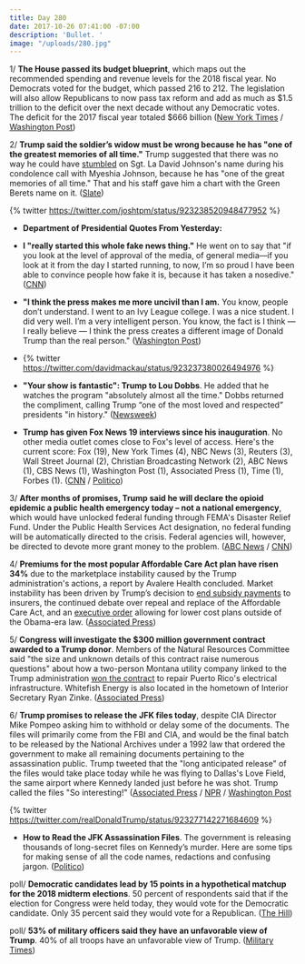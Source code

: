 ```yaml
---
title: Day 280
date: 2017-10-26 07:41:00 -07:00
description: 'Bullet. '
image: "/uploads/280.jpg"
---
```


1/ **The House passed its budget blueprint**, which maps out the recommended spending and revenue levels for the 2018 fiscal year. No Democrats voted for the budget, which passed 216 to 212. The legislation will also allow Republicans to now pass tax reform and add as much as $1.5 trillion to the deficit over the next decade without any Democratic votes. The deficit for the 2017 fiscal year totaled $666 billion ([New York Times](https://www.nytimes.com/2017/10/26/us/politics/house-budget-blueprint-tax-cut.html) / [Washington Post](https://www.washingtonpost.com/powerpost/house-narrowly-passes-budget-paving-way-for-15-trillion-tax-cut/2017/10/26/49867544-ba50-11e7-be94-fabb0f1e9ffb_story.html))

2/ **Trump said the soldier’s widow must be wrong because he has "one of the greatest memories of all time."** Trump suggested that there was no way he could have [stumbled](https://whatthefuckjusthappenedtoday.com/2017/10/23/day-277/#4-trump-stumbl-ed-on-my-husbands-nam) on Sgt. La David Johnson's name during his condolence call with Myeshia Johnson, because he has "one of the great memories of all time." That and his staff gave him a chart with the Green Berets name on it. ([Slate](http://www.slate.com/blogs/the_slatest/2017/10/25/trump_says_myeshia_johnson_s_recollection_is_wrong_and_he_has_one_of_the.html))

{% twitter https://twitter.com/joshtpm/status/923238520948477952 %}

* **Department of Presidential Quotes From Yesterday:**

* **I "really started this whole fake news thing."** He went on to say that "if you look at the level of approval of the media, of general media—if you look at it from the day I started running, to now, I’m so proud I have been able to convince people how fake it is, because it has taken a nosedive." ([CNN](http://www.cnn.com/2017/10/25/politics/trump-press-memory-smarts/index.html))

* **"I think the press makes me more uncivil than I am.** You know, people don’t understand. I went to an Ivy League college. I was a nice student. I did very well. I’m a very intelligent person. You know, the fact is I think — I really believe — I think the press creates a different image of Donald Trump than the real person." ([Washington Post](https://www.washingtonpost.com/news/the-fix/wp/2017/10/25/trump-says-the-media-unfairly-portrays-him-as-uncivil-which-hes-not-because-he-went-to-an-ivy-league-college/))

* {% twitter https://twitter.com/davidmackau/status/923237380026494976 %}

* **"Your show is fantastic": Trump to Lou Dobbs**. He added that he watches the program "absolutely almost all the time." Dobbs returned the compliment, calling Trump “one of the most loved and respected” presidents "in history." ([Newsweek](http://www.newsweek.com/donald-trump-fox-business-network-lou-dobbs-693411))

* **Trump has given Fox News 19 interviews since his inauguration**. No other media outlet comes close to Fox's level of access. Here's the current score: Fox (19), New York Times (4), NBC News (3), Reuters (3), Wall Street Journal (2), Christian Broadcasting Network (2), ABC News (1), CBS News (1), Washington Post (1), Associated Press (1), Time (1), Forbes (1). ([CNN](http://money.cnn.com/2017/10/25/media/fox-news-president-trump-interviews/index.html) / [Politico](http://www.politico.com/story/2017/10/25/how-many-interviews-has-trump-given-fox-244157))

3/ **After months of promises, Trump said he will declare the opioid epidemic a public health emergency today – not a national emergency**, which would have unlocked federal funding through FEMA's Disaster Relief Fund. Under the Public Health Services Act designation, no federal funding will be automatically directed to the crisis. Federal agencies will, however, be directed to devote more grant money to the problem. ([ABC News](http://abcnews.go.com/Politics/trump-expected-declare-opioid-crisis-national-emergency/story?id=50718774) / [CNN](http://www.cnn.com/2017/10/26/politics/donald-trump-opioid-epidemic/))

4/ **Premiums for the most popular Affordable Care Act plan have risen 34%** due to the marketplace instability caused by the Trump administration's actions, a report by Avalere Health concluded. Market instability has been driven by Trump’s decision to [end subsidy payments](https://whatthefuckjusthappenedtoday.com/2017/10/13/day-267/#1-trump-will-cut-off-essential-subsi) to insurers, the continued debate over repeal and replace of the Affordable Care Act, and an [executive order](https://whatthefuckjusthappenedtoday.com/2017/10/12/day-266/#1-trump-signed-an-executive-order-el) allowing for lower cost plans outside of the Obama-era law. ([Associated Press](https://apnews.com/18eafd0af90d4638be180cdfa6a4ada0/Study:-ACA-silver-plan-premiums-up-average-of-34-percent))

5/ **Congress will investigate the $300 million government contract awarded to a Trump donor**. Members of the Natural Resources Committee said "the size and unknown details of this contract raise numerous questions" about how a two-person Montana utility company linked to the Trump administration [won the contract](https://whatthefuckjusthappenedtoday.com/2017/10/24/day-278/#7-a-two-person-montana-utility-compa) to repair Puerto Rico's electrical infrastructure. Whitefish Energy is also located in the hometown of Interior Secretary Ryan Zinke. ([Associated Press](https://apnews.com/82a076d092724b27bb80cb59c42d328e))

6/ **Trump promises to release the JFK files today**, despite CIA Director Mike Pompeo asking him to withhold or delay some of the documents. The files will primarily come from the FBI and CIA, and would be the final batch to be released by the National Archives under a 1992 law that ordered the government to make all remaining documents pertaining to the assassination public. Trump tweeted that the "long anticipated release" of the files would take place today while he was flying to Dallas's Love Field, the same airport where Kennedy landed just before he was shot. Trump called the files "So interesting!" ([Associated Press](https://apnews.com/3814a426ab4c4295abb014bfb48da4d2/Trump-coy-on-what) / [NPR](http://www.npr.org/2017/10/26/559799857/final-jfk-assassination-files-due-to-be-released) / [Washington Post](https://www.washingtonpost.com/local/trump-expected-to-release-remaining-jfk-assassination-documents-thursday/2017/10/25/52c8f71a-b9b7-11e7-a908-a3470754bbb9_story.html)

{% twitter https://twitter.com/realDonaldTrump/status/923277142271684609 %}

* **How to Read the JFK Assassination Files**. The government is releasing thousands of long-secret files on Kennedy’s murder. Here are some tips for making sense of all the code names, redactions and confusing jargon. ([Politico](http://www.politico.com/magazine/story/2017/10/26/jfk-secret-assassination-files-how-to-read-them-215749))

poll/ **Democratic candidates lead by 15 points in a hypothetical matchup for the 2018 midterm elections**. 50 percent of respondents said that if the election for Congress were held today, they would vote for the Democratic candidate. Only 35 percent said they would vote for a Republican. ([The Hill](http://thehill.com/homenews/campaign/357214-poll-dems-lead-by-15-points-in-generic-congressional-ballot))

poll/ **53% of military officers said they have an unfavorable view of Trump**. 40% of all troops have an unfavorable view of Trump. ([Military Times](https://www.militarytimes.com/news/pentagon-congress/2017/10/23/military-times-poll-what-you-really-think-about-trump/))
